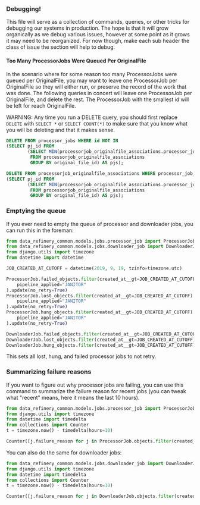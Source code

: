 ### Debugging!

This file will serve as a collection of commands, queries, or other tricks for debugging our systems in production.
The hope is that it will grow organically as we debug various issues, however at some point as it grows it may need to be reorganized.
For now though, make each sub header the class of issue the section will help to debug.

#### Too Many ProcessorJobs Were Queued Per OriginalFile

In the scenario where for some reason too many ProcessorJobs were queued per OriginalFile, you may want to leave one ProcessorJob per OriginalFile so they will either run, or preserve the record of the work that was done.
The following queries in concert will leave one ProcessorJob per OriginalFile, and delete the rest.
The ProcessorJob with the smallest id will be left for reach OriginalFile.

WARNING: Any time you run a DELETE query, you should first replace `DELETE` with `SELECT *` or `SELECT COUNT(*)` to make sure that you know what you will be deleting and that it makes sense.


```SQL
DELETE FROM processor_jobs WHERE id NOT IN
(SELECT pj_id FROM
        (SELECT MIN(processorjob_originalfile_associations.processor_job_id) pj_id, original_file_id
         FROM processorjob_originalfile_associations
         GROUP BY original_file_id) AS pjs);
```

```SQL
DELETE FROM processorjob_originalfile_associations WHERE processor_job_id NOT IN
(SELECT pj_id FROM
        (SELECT MIN(processorjob_originalfile_associations.processor_job_id) pj_id, original_file_id
         FROM processorjob_originalfile_associations
         GROUP BY original_file_id) AS pjs);
```

### Emptying the queue

If you ever need to empty the queue of processor and downloader jobs, you can run this in the foreman:

```python
from data_refinery_common.models.jobs.processor_job import ProcessorJob
from data_refinery_common.models.jobs.downloader_job import DownloaderJob
from django.utils import timezone
from datetime import datetime

JOB_CREATED_AT_CUTOFF = datetime(2019, 9, 19, tzinfo=timezone.utc)

ProcessorJob.failed_objects.filter(created_at__gt=JOB_CREATED_AT_CUTOFF).exclude(
    pipeline_applied="JANITOR"
).update(no_retry=True)
ProcessorJob.lost_objects.filter(created_at__gt=JOB_CREATED_AT_CUTOFF).exclude(
    pipeline_applied="JANITOR"
).update(no_retry=True)
ProcessorJob.hung_objects.filter(created_at__gt=JOB_CREATED_AT_CUTOFF).exclude(
    pipeline_applied="JANITOR"
).update(no_retry=True)

DownloaderJob.failed_objects.filter(created_at__gt=JOB_CREATED_AT_CUTOFF).update(no_retry=True)
DownloaderJob.lost_objects.filter(created_at__gt=JOB_CREATED_AT_CUTOFF).update(no_retry=True)
DownloaderJob.hung_objects.filter(created_at__gt=JOB_CREATED_AT_CUTOFF).update(no_retry=True)
```

This sets all lost, hung, and failed processor jobs to not retry.

### Summarizing failure reasons

If you want to figure out why processor jobs are failing, you can use this
command to summarize the failure reason for recent jobs (you can tweak what
"recent" means, here it means the last 10 hours).

```python
from data_refinery_common.models.jobs.processor_job import ProcessorJob
from django.utils import timezone
from datetime import timedelta
from collections import Counter
t = timezone.now() - timedelta(hours=10)

Counter([j.failure_reason for j in ProcessorJob.objects.filter(created_at__gt=t, success=False)])
```

You can also do the same for downloader jobs:

```python
from data_refinery_common.models.jobs.downloader_job import DownloaderJob
from django.utils import timezone
from datetime import timedelta
from collections import Counter
t = timezone.now() - timedelta(hours=10)

Counter([j.failure_reason for j in DownloaderJob.objects.filter(created_at__gt=t, success=False)])
```
